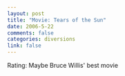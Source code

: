 ```yaml
--- 
layout: post
title: "Movie: Tears of the Sun"
date: 2006-5-22
comments: false
categories: diversions
link: false
---
```

Rating: Maybe Bruce Willis' best movie
